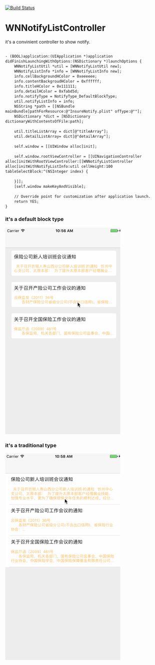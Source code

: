 [![Build Status](https://travis-ci.org/isagalaev/highlight.js.svg?branch=master)](https://travis-ci.org/isagalaev/highlight.js)
# WNNotifyListController
it's a convinient controller to show notify.
## 

```
- (BOOL)application:(UIApplication *)application didFinishLaunchingWithOptions:(NSDictionary *)launchOptions {
    WNNotifyListUtil *util = [WNNotifyListUtil new];
    WNNotifyListInfo *info = [WNNotifyListInfo new];
    info.cellBackgroundHColor = 0xeeeeee;
    info.contentBackgroudHColor = 0xffffff;
    info.titleHColor = 0x111111;
    info.detailHColor = 0xfabd5d;
    info.notifyType = NotifyType_DefaultBlockType;
    util.notifyListInfo = info;
    NSString *path = [[NSBundle mainBundle]pathForResource:@"InsureNotify.plist" ofType:@""];
    NSDictionary *dict = [NSDictionary dictionaryWithContentsOfFile:path];
    
    util.titleListArray = dict[@"titleArray"];
    util.detailListArray= dict[@"detailArray"];
    
    self.window = [[UIWindow alloc]init];
    
    self.window.rootViewController = [[UINavigationController alloc]initWithRootViewController:[[WNNotifyListController alloc]initWithNotifyListInfo:util cellHeight:100 tableSelectBlock:^(NSInteger index) {
        
    }]];
    [self.window makeKeyAndVisible];

    // Override point for customization after application launch.
    return YES;
}
```
### it's a default block type
![image](https://raw.githubusercontent.com/WeinanHu/WNNotifyListController/master/type_b.gif)
### it's a traditional type
![image](https://raw.githubusercontent.com/WeinanHu/WNNotifyListController/master/type_t.gif)
